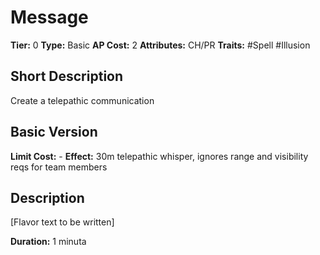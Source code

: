 # Message

**Tier:** 0
**Type:** Basic
**AP Cost:** 2
**Attributes:** CH/PR
**Traits:** #Spell #Illusion

## Short Description
Create a telepathic communication

## Basic Version
**Limit Cost:** -
**Effect:** 30m telepathic whisper, ignores range and visibility reqs for team members

## Description
[Flavor text to be written]

**Duration:** 1 minuta